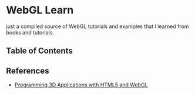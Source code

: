 # WebGL Learn

just a compiled source of WebGL tutorials and examples that I learned from books and tutorials.

## Table of Contents

## References

- [Programming 3D Applications with HTML5 and WebGL](https://www.oreilly.com/library/view/programming-3d-applications/9781449363918/)
